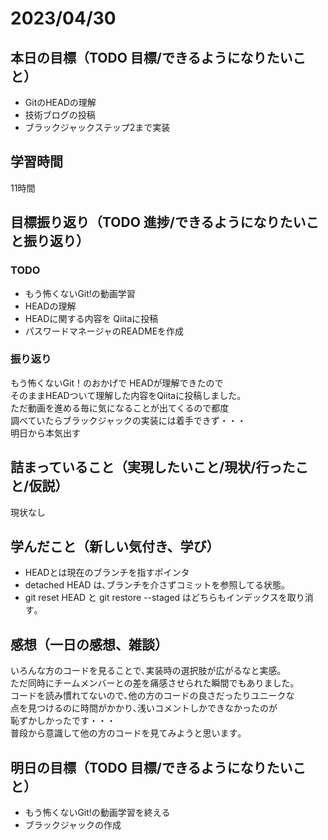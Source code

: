 # 2023/04/30
## 本日の目標（TODO 目標/できるようになりたいこと）
- GitのHEADの理解
- 技術ブログの投稿
- ブラックジャックステップ2まで実装
## 学習時間
11時間
## 目標振り返り（TODO 進捗/できるようになりたいこと振り返り）
### TODO
- もう怖くないGit!の動画学習
- HEADの理解
- HEADに関する内容を Qiitaに投稿
- パスワードマネージャのREADMEを作成

### 振り返り
もう怖くないGit！のおかげで HEADが理解できたので  
そのままHEADついて理解した内容をQiitaに投稿しました｡  
ただ動画を進める毎に気になることが出てくるので都度  
調べていたらブラックジャックの実装には着手できず・・・  
明日から本気出す

## 詰まっていること（実現したいこと/現状/行ったこと/仮説）
現状なし
## 学んだこと（新しい気付き、学び）
- HEADとは現在のブランチを指すポインタ
- detached HEAD は､ブランチを介さずコミットを参照してる状態｡
- git reset HEAD と git restore --staged はどちらもインデックスを取り消す｡  

## 感想（一日の感想、雑談）
いろんな方のコードを見ることで､実装時の選択肢が広がるなと実感｡  
ただ同時にチームメンバーとの差を痛感させられた瞬間でもありました｡  
コードを読み慣れてないので､他の方のコードの良さだったりユニークな  
点を見つけるのに時間がかかり､浅いコメントしかできなかったのが  
恥ずかしかったです・・・  
普段から意識して他の方のコードを見てみようと思います｡
## 明日の目標（TODO 目標/できるようになりたいこと）
- もう怖くないGit!の動画学習を終える
- ブラックジャックの作成